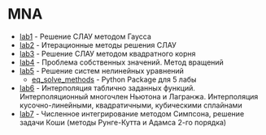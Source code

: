 # MNA
- [lab1](https://github.com/SingularityUrBrain/MNA/tree/master/lab1) - Решение СЛАУ методом Гаусса
- [lab2](https://github.com/SingularityUrBrain/MNA/tree/master/lab2) - Итерационные методы решения СЛАУ
- [lab3](https://github.com/SingularityUrBrain/MNA/tree/master/lab3) - Решение СЛАУ методом квадратного корня
- [lab4](https://github.com/SingularityUrBrain/MNA/tree/master/lab4) - Проблема собственных значений. Метод вращений
- [lab5](https://github.com/SingularityUrBrain/MNA/tree/master/lab5) - Решение систем нелинейных уравнений
  - [eq_solve_methods](https://github.com/SingularityUrBrain/MNA/tree/master/eq_solve_methods) - Python Package для 5 лабы
- [lab6](https://github.com/SingularityUrBrain/MNA/tree/master/lab6) - Интерполяция таблично заданных функций. Интерполяционный многочлен Ньютона и Лагранжа. Интерполяция кусочно-линейными, квадратичными, кубическими сплайнами
- [lab7](https://github.com/SingularityUrBrain/MNA/tree/master/lab7) - Численное интегрирование методом Симпсона, решение задачи Коши (методы Рунге-Кутта и Адамса 2-го порядка)